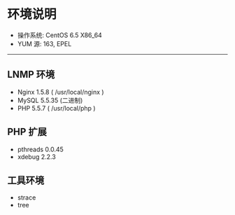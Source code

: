环境说明
========

- 操作系统: CentOS 6.5 X86_64
- YUM 源: 163, EPEL

--------------------------

## LNMP 环境

- Nginx 1.5.8 ( /usr/local/nginx )
- MySQL 5.5.35 (二进制)
- PHP 5.5.7 ( /usr/local/php )

## PHP 扩展

- pthreads 0.0.45
- xdebug 2.2.3

## 工具环境

- strace
- tree
